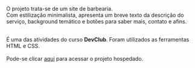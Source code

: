 <p>O projeto trata-se de um site de barbearia.<br>
Com estilização minimalista, apresenta um breve texto da descrição do serviço, background temático e botões para saber mais, contato e afins.<br><br>
  
É uma das atividades do curso <b>DevClub</b>. Foram utilizados as ferramentas HTML e CSS.
<br>
<br>
Pode-se clicar <a href="https://pj-barbearia.netlify.app">aqui</a> para acessar o projeto hospedado.
<br>
<br>
</p>
